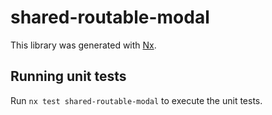 # shared-routable-modal

This library was generated with [Nx](https://nx.dev).

## Running unit tests

Run `nx test shared-routable-modal` to execute the unit tests.
